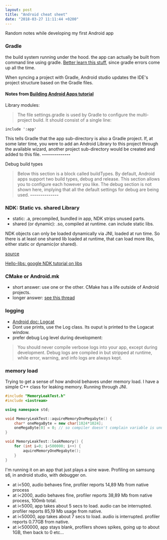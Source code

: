 ```yaml
---
layout: post
title: "Android cheat sheet"
date: "2018-03-27 11:11:44 +0200"
---
```


Random notes while developing my first Android app

### Gradle
the build system running under the hood. the app can actually be built from command line using gradle. [Better learn this stuff](https://guides.gradle.org/creating-new-gradle-builds/?_ga=2.163855231.199583704.1522232861-535293929.1522061178), since gradle errors come up all the time.

When syncing a project with Gradle, Android studio updates the IDE's project structure based on the Gradle files.

#### Notes from [Building Android Apps tutorial](https://guides.gradle.org/building-android-apps/)

Library modules:
> The file settings.gradle is used by Gradle to configure the multi-project build. It should consist of a single line:
```
include ':app'
```
This tells Gradle that the app sub-directory is also a Gradle project. If, at some later time, you were to add an Android Library to this project through the available wizard, another project sub-directory would be created and added to this file.
**--------------**

Debug build types
> Below this section is a block called buildTypes. By default, Android apps support two build types, debug and release. This section allows you to configure each however you like. The debug section is not shown here, implying that all the default settings for debug are being used.
**--------------**


### NDK: Static vs. shared Library
- static: .a, precompiled, bundled in app, NDK strips unused parts.
- shared (or dynamic): .so, compiled at runtime. can include static libs.

NDK objects can only be loaded dynamically via JNI, loaded at run time. So there is at least one shared lib loaded at runtime, that can load more libs, either static or dynamic(or shared).

[source](https://stackoverflow.com/questions/3213789/difference-between-static-and-shared-libraries-in-androids-ndk)

[Hello-libs: google NDK tutorial on libs](https://github.com/googlesamples/android-ndk/tree/master/hello-libs)




### CMake or Android.mk
- short answer: use one or the other. CMake has a life outside of Android projects.
- longer answer: [see this thread](https://stackoverflow.com/questions/39589427/difference-between-cmake-and-ndk-build-in-android-studio-project)

### logging
- [Android doc: Logcat](https://developer.android.com/studio/debug/am-logcat.html)
- Dont use prints, use the Log class. Its ouput is printed to the Logacat window.
- prefer debug Log level during development:
>You should never compile verbose logs into your app, except during development. Debug logs are compiled in but stripped at runtime, while error, warning, and info logs are always kept.

### memory load
Trying to get a sense of how android behaves under memory load. I have a simple C++ class for leaking memory. Running through JNI.

```c++
#include "MemoryLeakTest.h"
#include <iostream>

using namespace std;

void MemoryLeakTest::aquireMemoryOneMegabyte() {
    char* oneMegaByte = new char[1024*1024];
    oneMegaByte[0] = 0; // so compiler doesn't complain variable is unused
}

void MemoryLeakTest::leakMemory() {
    for (int i=0; i<500000; i++) {
        aquireMemoryOneMegabyte();
    }
}
```

I'm running it on an app that just plays a sine wave. Profiling on samsung s6, in android studio, with debugger on.

- at i<500, audio behaves fine, profiler reports 14,89 Mb from native process
- at i<2000, audio behaves fine, profiler reports 38,89 Mb from native process, 100mb total.
- at i<5000, app takes about 5 secs to load. audio can be interrupted. profiler reports 85,19 Mb usage from native.
- at i<50000, app takes about 7 secs to load. audio is interrupted. profiler reports 0.77GB from native.
- at i<500000, app stays blank, profilers shows spikes, going up to about 1GB, then back to 0 etc...
